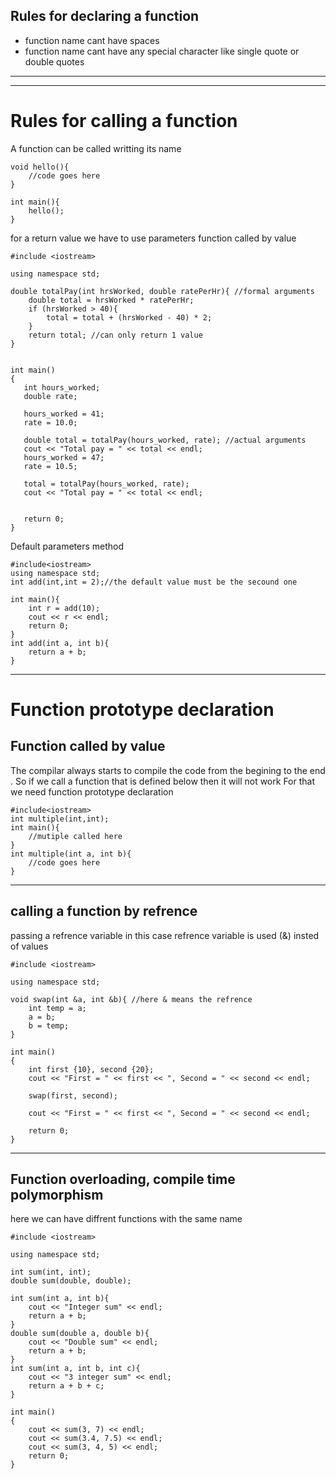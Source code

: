 ## Rules for declaring a function
* function name cant have spaces
* function name cant have any special character like single quote or double  quotes

***
***
# Rules for calling a function
A function can be called writting its name
```
void hello(){
	//code goes here
}

int main(){
	hello();
}
```

for a return value we have to use parameters
function called by value

```
#include <iostream>

using namespace std;

double totalPay(int hrsWorked, double ratePerHr){ //formal arguments
    double total = hrsWorked * ratePerHr;
    if (hrsWorked > 40){
        total = total + (hrsWorked - 40) * 2;
    }
    return total; //can only return 1 value
}


int main()
{
   int hours_worked;
   double rate;

   hours_worked = 41;
   rate = 10.0;

   double total = totalPay(hours_worked, rate); //actual arguments
   cout << "Total pay = " << total << endl;
   hours_worked = 47;
   rate = 10.5;

   total = totalPay(hours_worked, rate);
   cout << "Total pay = " << total << endl;


   return 0;
}
```
Default parameters method
```
#include<iostream>
using namespace std;
int add(int,int = 2);//the default value must be the secound one

int main(){
	int r = add(10);
	cout << r << endl;
	return 0;
}
int add(int a, int b){
	return a + b;
}

```
***
# Function prototype declaration
## Function called by value
The compilar always starts to compile the code from the begining to the end . So if we call a function that is defined below then it will not work
For that we need function prototype declaration
```
#include<iostream>
int multiple(int,int);
int main(){
	//mutiple called here
}
int multiple(int a, int b){
	//code goes here
}
```
***
## calling a function by refrence
passing a refrence variable
in this case refrence variable is used (&) insted of values
```
#include <iostream>

using namespace std;

void swap(int &a, int &b){ //here & means the refrence
    int temp = a;
    a = b;
    b = temp;
}

int main()
{
    int first {10}, second {20};
    cout << "First = " << first << ", Second = " << second << endl;

    swap(first, second);

    cout << "First = " << first << ", Second = " << second << endl;

    return 0;
}
```
***
## Function overloading, compile time polymorphism
here we can have diffrent functions with the same name
```
#include <iostream>

using namespace std;

int sum(int, int);
double sum(double, double);

int sum(int a, int b){
    cout << "Integer sum" << endl;
    return a + b;
}
double sum(double a, double b){
    cout << "Double sum" << endl;
    return a + b;
}
int sum(int a, int b, int c){
    cout << "3 integer sum" << endl;
    return a + b + c;
}

int main()
{
    cout << sum(3, 7) << endl;
    cout << sum(3.4, 7.5) << endl;
    cout << sum(3, 4, 5) << endl;
    return 0;
}

```
